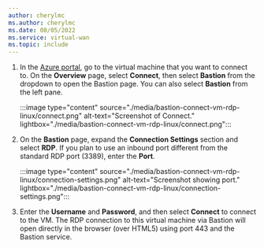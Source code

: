 ```yaml
---
author: cherylmc
ms.author: cherylmc
ms.date: 08/05/2022
ms.service: virtual-wan
ms.topic: include
---
```


1. In the [Azure portal](https://portal.azure.com), go to the virtual machine that you want to connect to. On the **Overview** page, select **Connect**, then select **Bastion** from the dropdown to open the Bastion page. You can also select **Bastion** from the left pane.

   :::image type="content" source="./media/bastion-connect-vm-rdp-linux/connect.png" alt-text="Screenshot of Connect." lightbox="./media/bastion-connect-vm-rdp-linux/connect.png":::

1. On the **Bastion** page, expand the **Connection Settings** section and select **RDP**. If you plan to use an inbound port different from the standard RDP port (3389), enter the **Port**.

   :::image type="content" source="./media/bastion-connect-vm-rdp-linux/connection-settings.png" alt-text="Screenshot showing port." lightbox="./media/bastion-connect-vm-rdp-linux/connection-settings.png":::

1. Enter the **Username** and **Password**, and then select **Connect** to connect to the VM. The RDP connection to this virtual machine via Bastion will open directly in the browser (over HTML5) using port 443 and the Bastion service.
